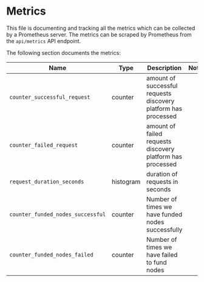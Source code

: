# Metrics

This file is documenting and tracking all the metrics which can be collected
by a Prometheus server. The metrics can be scraped by Prometheus from
the `api/metrics` API endpoint.

The following section documents the metrics:

| Name                                       | Type    | Description                                                   | Note                       |
| ------------------------------------------ | ------- | ------------------------------------------------------------- | :------------------------- |
| `counter_successful_request`  | counter | amount of successful requests discovery platform has processed|      |
| `counter_failed_request`  | counter | amount of failed requests discovery platform has processed|      |
| `request_duration_seconds`  | histogram | duration of requests in seconds
| `counter_funded_nodes_successful`  | counter | Number of times we have funded nodes successfully|      |
| `counter_funded_nodes_failed`  | counter | Number of times we have failed to fund nodes|      |


